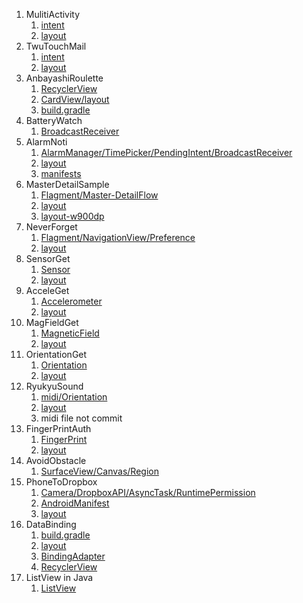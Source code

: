1. MulitiActivity
   1. [intent](MultiActivity/app/src/main/java/com/example/ytnb/multiactivity/)
   1. [layout](MultiActivity/app/src/main/res/layout/)
1. TwuTouchMail
   1. [intent](TwoTouchMail/app/src/main/java/com/example/ytnb/twotouchmail/)
   1. [layout](TwoTouchMail/app/src/main/res/layout/)
1. AnbayashiRoulette
   1. [RecyclerView](AnbayashiRoulette/app/src/main/java/com/example/ytnb/anbayashiroulette/)
   1. [CardView/layout](AnbayashiRoulette/app/src/main/res/layout/)
   1. [build.gradle](AnbayashiRoulette/app/build.gradle#L33-L34)
1. BatteryWatch
   1. [BroadcastReceiver](BatteryWatch/app/src/main/java/com/example/ytnb/batterywatch/)
1. AlarmNoti
   1. [AlarmManager/TimePicker/PendingIntent/BroadcastReceiver](AlarmNoti/app/src/main/java/com/example/ytnb/alarmnoti/)
   1. [layout](AlarmNoti/app/src/main/res/layout/)
   1. [manifests](AlarmNoti/app/src/main/AndroidManifest.xml#L19)
1. MasterDetailSample
   1. [Flagment/Master-DetailFlow](MasterDetailSample/app/src/main/java/com/example/ytnb/masterdetailsample/)
   1. [layout](MasterDetailSample/app/src/main/res/layout/)
   1. [layout-w900dp](MasterDetailSample/app/src/main/res/layout-w900dp/)
1. NeverForget
   1. [Flagment/NavigationView/Preference](NeverForget/app/src/main/java/com/example/ytnb/neverforget/)
   1. [layout](NeverForget/app/src/main/res/layout/)
1. SensorGet
   1. [Sensor](SensorGet/app/src/main/java/com/example/ytnb/sensorget/)
   1. [layout](SensorGet/app/src/main/res/layout/)
1. AcceleGet
   1. [Accelerometer](AcceleGet/app/src/main/java/com/example/ytnb/acceleget/)
   1. [layout](AcceleGet/app/src/main/res/layout/)
1. MagFieldGet
   1. [MagneticField](MagFieldGet/app/src/main/java/com/example/ytnb/magfieldget/)
   1. [layout](MagFieldGet/app/src/main/res/layout/)
1. OrientationGet
   1. [Orientation](OrientationGet/app/src/main/java/com/example/ytnb/orientationget/)
   1. [layout](OrientationGet/app/src/main/res/layout/)
1. RyukyuSound
   1. [midi/Orientation](RyukyuSound/app/src/main/java/com/example/ytnb/ryukyusound/)
   1. [layout](RyukyuSound/app/src/main/res/layout/)
   1. midi file not commit
1. FingerPrintAuth
   1. [FingerPrint](FingerPrintAuth/app/src/main/java/com/example/ytnb/fingerprintauth/)
   1. [layout](FingerPrintAuth/app/src/main/res/layout/)
1. AvoidObstacle
   1. [SurfaceView/Canvas/Region](AvoidObstacle/app/src/main/java/com/example/ytnb/avoidobstacle/)
1. PhoneToDropbox
   1. [Camera/DropboxAPI/AsyncTask/RuntimePermission](PhoneToDrobox/app/src/main/java/com/example/ytnb/phonetodrobox/)
   1. [AndroidManifest](PhoneToDrobox/app/src/main/AndroidManifest.xml)
   1. [layout](PhoneToDrobox/app/src/main/res/layout/)
1. DataBinding
   1. [build.gradle](DataBinding2/app/build.gradle)
   1. [layout](DataBinding2/app/src/main/res/layout/activity_main.xml)
   1. [BindingAdapter](DataBinding2/app/src/main/java/com/example/ytnb/databinding2/BindingExtension.kt)
   1. [RecyclerView](DataBinding1/app/src/main/java/com/example/ytnb/databinding1/BookAdapter.kt)
1. ListView in Java
   1. [ListView](ListViewSample/app/src/main/java/com/example/ytnb/listviewsample/MainActivity.java)
